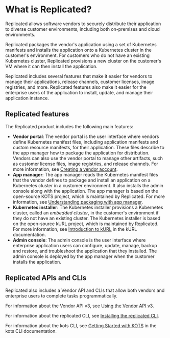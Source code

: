# What is Replicated?

Replicated allows software vendors to securely distribute their application to
diverse customer environments, including both on-premises and cloud environments.

Replicated packages the vendor's application using a set of Kubernetes manifests
and installs the application onto a Kubernetes cluster in the customer's environment.
For customers who do not have an existing Kubernetes cluster, Replicated
provisions a new cluster on the customer's VM where it can then install the application.

Replicated includes several features that make it easier for vendors to manage their
applications, release channels, customer licenses, image
registries, and more. Replicated features also make it easier for the enterprise
users of the application to install, update, and manage their application instance.

## Replicated features

The Replicated product includes the following main features:

* **Vendor portal**: The vendor portal is the user interface where vendors
define Kubernetes manifest files, including application manifests and custom resource
manifests, for their application. These files describe to the app manager how to
package the application for distribution. Vendors can also use the vendor portal
to manage other artifacts, such as customer license files, image registries, and
release channels. For more information, see [Creating a vendor account](vendor/getting-started-creating-vendor-account).
* **App manager**: The app manager reads the Kubernetes manifest files that
the vendor defines to package and install an application on a Kubernetes cluster
in a customer environment. It also installs the admin console along with the application.
The app manager is based on the open-source KOTS project, which is maintained by
Replicated. For more information, see [Understanding packaging with app manager](vendor/packaging-an-app).
* **Kubernetes installer**: The Kubernetes installer provisions a Kubernetes
cluster, called an _embedded cluster_, in the customer's environment if they do
not have an existing cluster. The Kubernetes installer is based on the open-source
kURL project, which is maintained by Replicated. For more information, see
[Introduction to kURL](https://kurl.sh/docs/introduction/) in the kURL documentation.
* **Admin console**: The admin console is the user interface where enterprise
application users can configure, update, manage, backup and restore, and troubleshoot
the application that they installed. The admin console is deployed by the app manager
when the customer installs the application.

## Replicated APIs and CLIs

Replicated also includes a Vendor API and CLIs that allow both vendors and enterprise
users to complete tasks programmatically.

For information about the Vendor API v3, see [Using the Vendor API v3](reference/vendor-api-using).

For information about the replicated CLI, see [Installing the replicated CLI](reference/replicated-cli-installing).

For information about the kots CLI, see [Getting Started with KOTS](https://kots.io/kots-cli/getting-started/)
in the kots CLI documentation.

